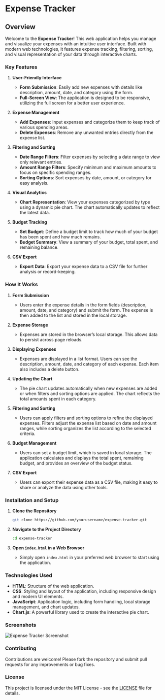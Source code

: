 # Expense Tracker

## Overview

Welcome to the **Expense Tracker**! This web application helps you manage and visualize your expenses with an intuitive user interface. Built with modern web technologies, it features expense tracking, filtering, sorting, and visual representation of your data through interactive charts. 

### Key Features

1. **User-Friendly Interface**
   - **Form Submission**: Easily add new expenses with details like description, amount, date, and category using the form.
   - **Full-Screen View**: The application is designed to be responsive, utilizing the full screen for a better user experience.

2. **Expense Management**
   - **Add Expenses**: Input expenses and categorize them to keep track of various spending areas.
   - **Delete Expenses**: Remove any unwanted entries directly from the expense list.

3. **Filtering and Sorting**
   - **Date Range Filters**: Filter expenses by selecting a date range to view only relevant entries.
   - **Amount Range Filters**: Specify minimum and maximum amounts to focus on specific spending ranges.
   - **Sorting Options**: Sort expenses by date, amount, or category for easy analysis.

4. **Visual Analytics**
   - **Chart Representation**: View your expenses categorized by type using a dynamic pie chart. The chart automatically updates to reflect the latest data.

5. **Budget Tracking**
   - **Set Budget**: Define a budget limit to track how much of your budget has been spent and how much remains.
   - **Budget Summary**: View a summary of your budget, total spent, and remaining balance.

6. **CSV Export**
   - **Export Data**: Export your expense data to a CSV file for further analysis or record-keeping.

### How It Works

1. **Form Submission**
   - Users enter the expense details in the form fields (description, amount, date, and category) and submit the form. The expense is then added to the list and stored in the local storage.

2. **Expense Storage**
   - Expenses are stored in the browser’s local storage. This allows data to persist across page reloads.

3. **Displaying Expenses**
   - Expenses are displayed in a list format. Users can see the description, amount, date, and category of each expense. Each item also includes a delete button.

4. **Updating the Chart**
   - The pie chart updates automatically when new expenses are added or when filters and sorting options are applied. The chart reflects the total amounts spent in each category.

5. **Filtering and Sorting**
   - Users can apply filters and sorting options to refine the displayed expenses. Filters adjust the expense list based on date and amount ranges, while sorting organizes the list according to the selected criteria.

6. **Budget Management**
   - Users can set a budget limit, which is saved in local storage. The application calculates and displays the total spent, remaining budget, and provides an overview of the budget status.

7. **CSV Export**
   - Users can export their expense data as a CSV file, making it easy to share or analyze the data using other tools.

### Installation and Setup

1. **Clone the Repository**
   ```bash
   git clone https://github.com/yourusername/expense-tracker.git
   ```

2. **Navigate to the Project Directory**
   ```bash
   cd expense-tracker
   ```

3. **Open `index.html` in a Web Browser**
   - Simply open `index.html` in your preferred web browser to start using the application.

### Technologies Used

- **HTML**: Structure of the web application.
- **CSS**: Styling and layout of the application, including responsive design and modern UI elements.
- **JavaScript**: Application logic, including form handling, local storage management, and chart updates.
- **Chart.js**: A powerful library used to create the interactive pie chart.

### Screenshots
![Expense Tracker Screenshot](link-to-your-screenshot.png)

### Contributing

Contributions are welcome! Please fork the repository and submit pull requests for any improvements or bug fixes.

### License
This project is licensed under the MIT License - see the [LICENSE](LICENSE) file for details.
